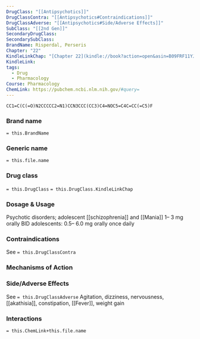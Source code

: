 ```yaml
---
DrugClass: "[[Antipsychotics]]"
DrugClassContra: "[[Antipsychotics#Contraindications]]"
DrugClassAdverse: "[[Antipsychotics#Side/Adverse Effects]]"
SubClass: "[[2nd Gen]]"
SecondaryDrugClass: 
SecondarySubClass: 
BrandName: Risperdal, Perseris
Chapter: "22"
KindleLinkChap: "[Chapter 22](kindle://book?action=open&asin=B09FRF11YJ&location=11697)"
KindleLink: 
tags:
  - Drug
  - Pharmacology
Course: Pharmacology
ChemLink: https://pubchem.ncbi.nlm.nih.gov/#query=
---
```

```smiles
CC1=C(C(=O)N2CCCCC2=N1)CCN3CCC(CC3)C4=NOC5=C4C=CC(=C5)F
```

### Brand name
`= this.BrandName`
### Generic name
`= this.file.name`
### Drug class 
`= this.DrugClass`
	`= this.DrugClass.KindleLinkChap`

### Dosage & Usage
Psychotic disorders; adolescent [[schizophrenia]] and [[Mania]] 
1– 3 mg orally BID 
adolescents: 0.5– 6.0 mg orally once daily

### Contraindications
See `= this.DrugClassContra`

### Mechanisms of Action

### Side/Adverse Effects
See `= this.DrugClassAdverse`
Agitation, dizziness, nervousness, [[akathisia]], constipation, [[Fever]], weight gain 

### Interactions

`= this.ChemLink+this.file.name`
